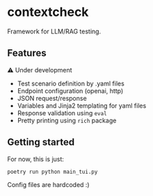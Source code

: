 # contextcheck

Framework for LLM/RAG testing.

## Features

⚠️ Under development

- Test scenario definition by .yaml files
- Endpoint configuration (openai, http)
- JSON request/response 
- Variables and Jinja2 templating for yaml files
- Response validation using `eval` 
- Pretty printing using `rich` package

## Getting started

For now, this is just:
```
poetry run python main_tui.py
```

Config files are hardcoded :)